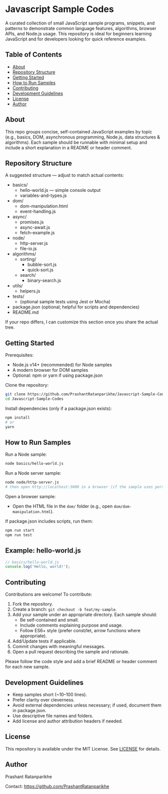 # Javascript Sample Codes

A curated collection of small JavaScript sample programs, snippets, and patterns to demonstrate common language features, algorithms, browser APIs, and Node.js usage. This repository is ideal for beginners learning JavaScript and for developers looking for quick reference examples.

## Table of Contents

- [About](#about)
- [Repository Structure](#repository-structure)
- [Getting Started](#getting-started)
- [How to Run Samples](#how-to-run-samples)
- [Contributing](#contributing)
- [Development Guidelines](#development-guidelines)
- [License](#license)
- [Author](#author)

## About

This repo groups concise, self-contained JavaScript examples by topic (e.g., basics, DOM, asynchronous programming, Node.js, data structures & algorithms). Each sample should be runnable with minimal setup and include a short explanation in a README or header comment.

## Repository Structure

A suggested structure — adjust to match actual contents:

- basics/
  - hello-world.js — simple console output
  - variables-and-types.js
- dom/
  - dom-manipulation.html
  - event-handling.js
- async/
  - promises.js
  - async-await.js
  - fetch-example.js
- node/
  - http-server.js
  - file-io.js
- algorithms/
  - sorting/
    - bubble-sort.js
    - quick-sort.js
  - search/
    - binary-search.js
- utils/
  - helpers.js
- tests/
  - (optional sample tests using Jest or Mocha)
- package.json (optional; helpful for scripts and dependencies)
- README.md

If your repo differs, I can customize this section once you share the actual tree.

## Getting Started

Prerequisites:
- Node.js v14+ (recommended) for Node samples
- A modern browser for DOM samples
- Optional: npm or yarn if using package.json

Clone the repository:
```bash
git clone https://github.com/PrashantRatanparikhe/Javascript-Sample-Codes.git
cd Javascript-Sample-Codes
```

Install dependencies (only if a package.json exists):
```bash
npm install
# or
yarn
```

## How to Run Samples

Run a Node sample:
```bash
node basics/hello-world.js
```

Run a Node server sample:
```bash
node node/http-server.js
# then open http://localhost:3000 in a browser (if the sample uses port 3000)
```

Open a browser sample:
- Open the HTML file in the `dom/` folder (e.g., open `dom/dom-manipulation.html`).

If package.json includes scripts, run them:
```bash
npm run start
npm run test
```

## Example: hello-world.js
```js
// basics/hello-world.js
console.log('Hello, world!');
```

## Contributing

Contributions are welcome! To contribute:
1. Fork the repository.
2. Create a branch: `git checkout -b feat/my-sample`.
3. Add your sample under an appropriate directory. Each sample should:
   - Be self-contained and small.
   - Include comments explaining purpose and usage.
   - Follow ES6+ style (prefer const/let, arrow functions where appropriate).
4. Add/Update tests if applicable.
5. Commit changes with meaningful messages.
6. Open a pull request describing the sample and rationale.

Please follow the code style and add a brief README or header comment for each new sample.

## Development Guidelines

- Keep samples short (~10–100 lines).
- Prefer clarity over cleverness.
- Avoid external dependencies unless necessary; if used, document them in package.json.
- Use descriptive file names and folders.
- Add license and author attribution headers if needed.

## License

This repository is available under the MIT License. See [LICENSE](LICENSE) for details.

## Author

Prashant Ratanparikhe

Contact: https://github.com/PrashantRatanparikhe

